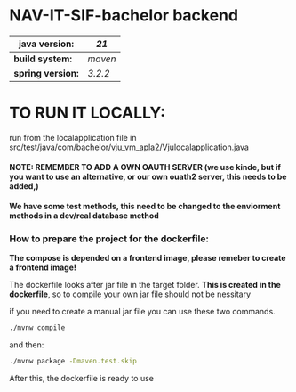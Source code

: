 # NAV-IT-SIF-bachelor backend
| java version:   | _21_         |  
|--------------|--------------|
| **build system:**   | _maven_      |
| **spring version:** | _3.2.2_      |


# TO RUN IT LOCALLY:
run from the localapplication file in src/test/java/com/bachelor/vju_vm_apla2/Vjulocalapplication.java

#### NOTE: REMEMBER TO ADD A OWN OAUTH SERVER (we use kinde, but if you want to use an alternative, or our own ouath2 server, this needs to be added,)


**We have some test methods, this need to be changed to the enviorment methods in a dev/real database method**
### How to prepare the project for the dockerfile:
**The compose is depended on a frontend image, please remeber to create a frontend image!**

The dockerfile looks after jar file in the target folder. **This is created in the dockerfile**, so to compile your own jar file should not be nessitary

if you need to create a manual jar file you can use these two commands. 

```bash
./mvnw compile
```
and then:  
```bash 
./mvnw package -Dmaven.test.skip
```


After this, the dockerfile is ready to use